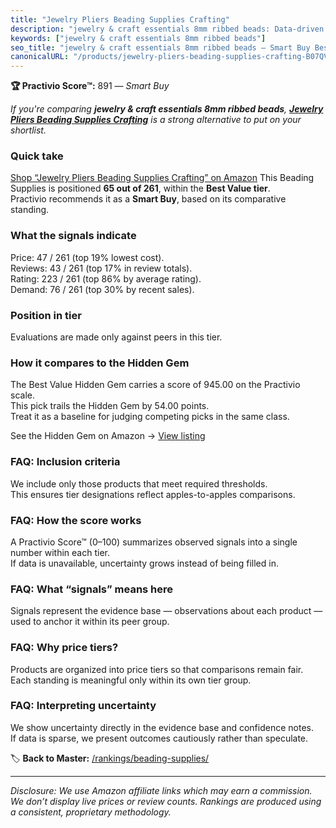 ```yaml
---
title: "Jewelry Pliers Beading Supplies Crafting"
description: "jewelry & craft essentials 8mm ribbed beads: Data-driven within Best Value ranking using the Practivio Score™. Positioned by quality, value, demand, findabilit…"
keywords: ["jewelry & craft essentials 8mm ribbed beads"]
seo_title: "jewelry & craft essentials 8mm ribbed beads — Smart Buy Best Value (2025)"
canonicalURL: "/products/jewelry-pliers-beading-supplies-crafting-B07QVPGX7H/"
---
```


**🏆 Practivio Score™:** 891 — _Smart Buy_


*If you're comparing **jewelry & craft essentials 8mm ribbed beads**, **[Jewelry Pliers Beading Supplies Crafting](https://www.amazon.com/dp/B07QVPGX7H?tag=practivio-20)** is a strong alternative to put on your shortlist.*
### Quick take
[Shop “Jewelry Pliers Beading Supplies Crafting” on Amazon](https://www.amazon.com/dp/B07QVPGX7H?tag=practivio-20)
This Beading Supplies is positioned **65 out of 261**, within the **Best Value tier**.  
Practivio recommends it as a **Smart Buy**, based on its comparative standing.

### What the signals indicate
Price: 47 / 261 (top 19% lowest cost).  
Reviews: 43 / 261 (top 17% in review totals).  
Rating: 223 / 261 (top 86% by average rating).  
Demand: 76 / 261 (top 30% by recent sales).

### Position in tier
Evaluations are made only against peers in this tier.

### How it compares to the Hidden Gem
The Best Value Hidden Gem carries a score of 945.00 on the Practivio scale.  
This pick trails the Hidden Gem by 54.00 points.  
Treat it as a baseline for judging competing picks in the same class.  

See the Hidden Gem on Amazon → [View listing](https://www.amazon.com/dp/B07D4J1MQ4?tag=practivio-20)

### FAQ: Inclusion criteria
We include only those products that meet required thresholds.  
This ensures tier designations reflect apples-to-apples comparisons.

### FAQ: How the score works
A Practivio Score™ (0–100) summarizes observed signals into a single number within each tier.  
If data is unavailable, uncertainty grows instead of being filled in.

### FAQ: What “signals” means here
Signals represent the evidence base — observations about each product — used to anchor it within its peer group.

### FAQ: Why price tiers?
Products are organized into price tiers so that comparisons remain fair.  
Each standing is meaningful only within its own tier group.

### FAQ: Interpreting uncertainty
We show uncertainty directly in the evidence base and confidence notes.  
If data is sparse, we present outcomes cautiously rather than speculate.


🏷️ **Back to Master:** [/rankings/beading-supplies/](/rankings/beading-supplies/)

---
_Disclosure: We use Amazon affiliate links which may earn a commission. We don’t display live prices or review counts. Rankings are produced using a consistent, proprietary methodology._
